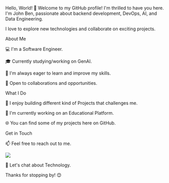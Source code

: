 Hello, World! 👋
Welcome to my GitHub profile! I'm thrilled to have you here. I'm John Ben, passionate about backend development, DevOps, AI, and Data Engineering. 

I love to explore new technologies and collaborate on exciting projects.

About Me

💻 I'm a Software Engineer.

🎓 Currently studying/working on GenAI.

🌱 I'm always eager to learn and improve my skills.

🤝 Open to collaborations and opportunities.

What I Do

🚀 I enjoy building different kind of Projects that challenges me.

🔭 I'm currently working on an Educational Platform.

🌐 You can find some of my projects here on GitHub.

Get in Touch

📫 Feel free to reach out to me. 

<img src="https://img.shields.io/badge/LinkedIn-0077B5?style=for-the-badge&logo=linkedin&logoColor=white"  href="https://www.linkedin.com/in/john-ben-uera/"/>

💬 Let's chat about Technology.


Thanks for stopping by! 😊

